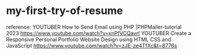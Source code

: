 # my-first-try-of-resume
reference: YOUTUBER<Supple Interface> How to Send Email using PHP |PHPMailer-tutorial 2023
           https://www.youtube.com/watch?v=xnPfVCQavrI
           YOUTUBER<Cryptical Coder> Create a Responsive Personal Portfolio Website Design using HTML CSS and JavaScript
           https://www.youtube.com/watch?v=zJE-ze4TfXc&t=8776s

